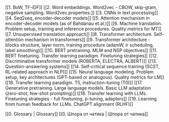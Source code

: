 [[1. BoW, TF-iDF]]
[[2. Word embeddings. Word2vec - CBOW, skip-gram, negative sampling. Word2vec properties.]]
[[3. CNNs in text processing]]
[[4. Seq2seq, encoder-decoder models]]
[[5. Attention mechanism in encoder-decoder models (as of Bahdanau et.al.)]]
[[6. Machine translation. Problem setup, training and inference procedures. Quality metrics for MT]]
[[7. Unsupervised translation approach]]
[[8. Transformer architecture. Self-attention mechanism in transformers]]
[[9. Transformer architecture - blocks structure, layer norm, training procedure (adamW, lr scheduling, label smoothing)]]
[[10. BERT pretraining. MLM and NSP objectives]]
[[11. BERT finetuning. Transfer learning paradigm. Finetuning strategies]]
[[12. Discriminative transformer models (ROBERTA, ELECTRA, ALBERT)]]
[[13. Question-answering systems]]
[[14. Self-critical sequence training (SCST, RL-related approach in NLP)]]
[[15. Neural language modeling. Problem setup, key architectures (GPT-based or analogous). Quality metrics for LM]]
[[16. Transfer learning paradigm. T5, instruction-tuning (T0)]]
[[17. Generative pretraining. Large language models. Basic LLM adaptation (zero-shot, few-shot prompting)]]
[[18. Transfer learning with LLMs. Finetuning strategies - full finetuning, p-tuning, adapters]]
[[19. Learning from human feedback for LLMs. ChatGPT alignment (RLHF)]]
  
[[0. Glossary | Glossary]]
[[0. Шпора от чатика | Шпора от чатика]]